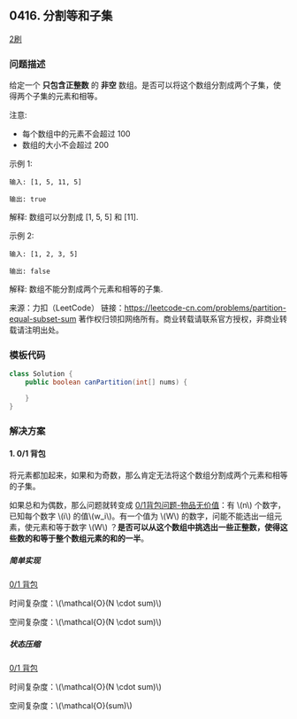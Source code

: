 ## 0416. 分割等和子集

<script src="https://cdn.bootcss.com/mathjax/2.7.7/MathJax.js?config=TeX-AMS-MML_HTMLorMML"></script>

[2刷](qu0416/solu/Solution.java)

### 问题描述

给定一个 **只包含正整数** 的 **非空** 数组。是否可以将这个数组分割成两个子集，使得两个子集的元素和相等。

注意:

* 每个数组中的元素不会超过 100
* 数组的大小不会超过 200

示例 1:

```
输入: [1, 5, 11, 5]

输出: true
```
解释: 数组可以分割成 [1, 5, 5] 和 [11].

 

示例 2:

```
输入: [1, 2, 3, 5]

输出: false
```
解释: 数组不能分割成两个元素和相等的子集.

来源：力扣（LeetCode）
链接：https://leetcode-cn.com/problems/partition-equal-subset-sum
著作权归领扣网络所有。商业转载请联系官方授权，非商业转载请注明出处。
### 模板代码

``` java
class Solution {
    public boolean canPartition(int[] nums) {

    }
}
```

### 解决方案

#### 1. 0/1 背包

将元素都加起来，如果和为奇数，那么肯定无法将这个数组分割成两个元素和相等的子集。

如果总和为偶数，那么问题就转变成 [0/1背包问题-物品无价值](背包问题.md)：有 \\(n\\) 个数字，已知每个数字 \\(i\\) 的值\\(w_i\\)。有一个值为 \\(W\\) 的数字，问能不能选出一组元素，使元素和等于数字 \\(W\\) ？**是否可以从这个数组中挑选出一些正整数，使得这些数的和等于整个数组元素的和的一半**。

##### 简单实现

[0/1 背包](qu0416/solu1/Solution.java)

时间复杂度：\\(\mathcal{O}(N \cdot sum)\\)

空间复杂度：\\(\mathcal{O}(N \cdot sum)\\)

##### 状态压缩

[0/1 背包](qu0416/solu2/Solution.java)

时间复杂度：\\(\mathcal{O}(N \cdot sum)\\)

空间复杂度：\\(\mathcal{O}(sum)\\)